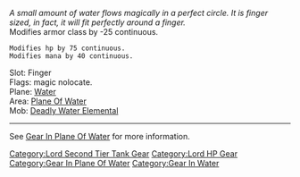 *A small amount of water flows magically in a perfect circle. It is
finger*  
*sized, in fact, it will fit perfectly around a finger.*  
Modifies armor class by -25 continuous.

`Modifies hp by 75 continuous.`  
`Modifies mana by 40 continuous.`

Slot: Finger  
Flags: magic nolocate.  
Plane: [Water](:Category:Water.md "wikilink")  
Area: [Plane Of Water](:Category:Plane_Of_Water.md "wikilink")  
Mob: [Deadly Water Elemental](Deadly_Water_Elemental "wikilink")  

------------------------------------------------------------------------

See [Gear In Plane Of
Water](:Category:Gear_In_Plane_Of_Water.md "wikilink") for more
information.

[Category:Lord Second Tier Tank
Gear](Category:Lord_Second_Tier_Tank_Gear "wikilink") [Category:Lord HP
Gear](Category:Lord_HP_Gear "wikilink") [Category:Gear In Plane Of
Water](Category:Gear_In_Plane_Of_Water "wikilink") [Category:Gear In
Water](Category:Gear_In_Water "wikilink")
